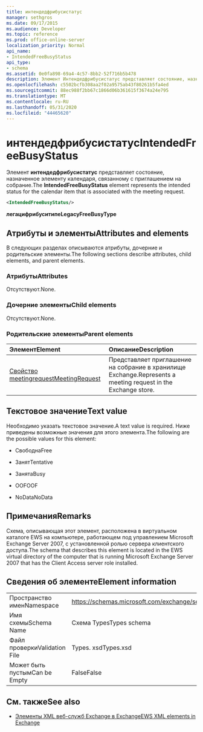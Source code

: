 ```yaml
---
title: интендедфрибусистатус
manager: sethgros
ms.date: 09/17/2015
ms.audience: Developer
ms.topic: reference
ms.prod: office-online-server
localization_priority: Normal
api_name:
- IntendedFreeBusyStatus
api_type:
- schema
ms.assetid: 0e0fa898-69a4-4c57-8bb2-52f716b5b478
description: Элемент Интендедфрибусистатус представляет состояние, назначенное элементу календаря, связанному с приглашением на собрание.
ms.openlocfilehash: c5502bcfb308aa2f02a9575ab43f80261b5fa4ed
ms.sourcegitcommit: 88ec988f2bb67c1866d06b361615f3674a24e795
ms.translationtype: MT
ms.contentlocale: ru-RU
ms.lasthandoff: 05/31/2020
ms.locfileid: "44465620"
---
```

# <a name="intendedfreebusystatus"></a><span data-ttu-id="99a27-103">интендедфрибусистатус</span><span class="sxs-lookup"><span data-stu-id="99a27-103">IntendedFreeBusyStatus</span></span>

<span data-ttu-id="99a27-104">Элемент **интендедфрибусистатус** представляет состояние, назначенное элементу календаря, связанному с приглашением на собрание.</span><span class="sxs-lookup"><span data-stu-id="99a27-104">The **IntendedFreeBusyStatus** element represents the intended status for the calendar item that is associated with the meeting request.</span></span> 
  
```xml
<IntendedFreeBusyStatus/>
```

 <span data-ttu-id="99a27-105">**легацифрибуситипе**</span><span class="sxs-lookup"><span data-stu-id="99a27-105">**LegacyFreeBusyType**</span></span>
## <a name="attributes-and-elements"></a><span data-ttu-id="99a27-106">Атрибуты и элементы</span><span class="sxs-lookup"><span data-stu-id="99a27-106">Attributes and elements</span></span>

<span data-ttu-id="99a27-107">В следующих разделах описываются атрибуты, дочерние и родительские элементы.</span><span class="sxs-lookup"><span data-stu-id="99a27-107">The following sections describe attributes, child elements, and parent elements.</span></span>
  
### <a name="attributes"></a><span data-ttu-id="99a27-108">Атрибуты</span><span class="sxs-lookup"><span data-stu-id="99a27-108">Attributes</span></span>

<span data-ttu-id="99a27-109">Отсутствуют.</span><span class="sxs-lookup"><span data-stu-id="99a27-109">None.</span></span>
  
### <a name="child-elements"></a><span data-ttu-id="99a27-110">Дочерние элементы</span><span class="sxs-lookup"><span data-stu-id="99a27-110">Child elements</span></span>

<span data-ttu-id="99a27-111">Отсутствуют.</span><span class="sxs-lookup"><span data-stu-id="99a27-111">None.</span></span>
  
### <a name="parent-elements"></a><span data-ttu-id="99a27-112">Родительские элементы</span><span class="sxs-lookup"><span data-stu-id="99a27-112">Parent elements</span></span>

|<span data-ttu-id="99a27-113">**Элемент**</span><span class="sxs-lookup"><span data-stu-id="99a27-113">**Element**</span></span>|<span data-ttu-id="99a27-114">**Описание**</span><span class="sxs-lookup"><span data-stu-id="99a27-114">**Description**</span></span>|
|:-----|:-----|
|[<span data-ttu-id="99a27-115">Свойство meetingrequest</span><span class="sxs-lookup"><span data-stu-id="99a27-115">MeetingRequest</span></span>](meetingrequest.md) <br/> |<span data-ttu-id="99a27-116">Представляет приглашение на собрание в хранилище Exchange.</span><span class="sxs-lookup"><span data-stu-id="99a27-116">Represents a meeting request in the Exchange store.</span></span>  <br/> |
   
## <a name="text-value"></a><span data-ttu-id="99a27-117">Текстовое значение</span><span class="sxs-lookup"><span data-stu-id="99a27-117">Text value</span></span>

<span data-ttu-id="99a27-118">Необходимо указать текстовое значение.</span><span class="sxs-lookup"><span data-stu-id="99a27-118">A text value is required.</span></span> <span data-ttu-id="99a27-119">Ниже приведены возможные значения для этого элемента.</span><span class="sxs-lookup"><span data-stu-id="99a27-119">The following are the possible values for this element:</span></span>
  
- <span data-ttu-id="99a27-120">Свободна</span><span class="sxs-lookup"><span data-stu-id="99a27-120">Free</span></span>
    
- <span data-ttu-id="99a27-121">Занят</span><span class="sxs-lookup"><span data-stu-id="99a27-121">Tentative</span></span>
    
- <span data-ttu-id="99a27-122">Занята</span><span class="sxs-lookup"><span data-stu-id="99a27-122">Busy</span></span>
    
- <span data-ttu-id="99a27-123">OOF</span><span class="sxs-lookup"><span data-stu-id="99a27-123">OOF</span></span>
    
- <span data-ttu-id="99a27-124">NoData</span><span class="sxs-lookup"><span data-stu-id="99a27-124">NoData</span></span>
    
## <a name="remarks"></a><span data-ttu-id="99a27-125">Примечания</span><span class="sxs-lookup"><span data-stu-id="99a27-125">Remarks</span></span>

<span data-ttu-id="99a27-126">Схема, описывающая этот элемент, расположена в виртуальном каталоге EWS на компьютере, работающем под управлением Microsoft Exchange Server 2007, с установленной ролью сервера клиентского доступа.</span><span class="sxs-lookup"><span data-stu-id="99a27-126">The schema that describes this element is located in the EWS virtual directory of the computer that is running Microsoft Exchange Server 2007 that has the Client Access server role installed.</span></span>
  
## <a name="element-information"></a><span data-ttu-id="99a27-127">Сведения об элементе</span><span class="sxs-lookup"><span data-stu-id="99a27-127">Element information</span></span>

|||
|:-----|:-----|
|<span data-ttu-id="99a27-128">Пространство имен</span><span class="sxs-lookup"><span data-stu-id="99a27-128">Namespace</span></span>  <br/> |https://schemas.microsoft.com/exchange/services/2006/types  <br/> |
|<span data-ttu-id="99a27-129">Имя схемы</span><span class="sxs-lookup"><span data-stu-id="99a27-129">Schema Name</span></span>  <br/> |<span data-ttu-id="99a27-130">Схема Types</span><span class="sxs-lookup"><span data-stu-id="99a27-130">Types schema</span></span>  <br/> |
|<span data-ttu-id="99a27-131">Файл проверки</span><span class="sxs-lookup"><span data-stu-id="99a27-131">Validation File</span></span>  <br/> |<span data-ttu-id="99a27-132">Types. xsd</span><span class="sxs-lookup"><span data-stu-id="99a27-132">Types.xsd</span></span>  <br/> |
|<span data-ttu-id="99a27-133">Может быть пустым</span><span class="sxs-lookup"><span data-stu-id="99a27-133">Can be Empty</span></span>  <br/> |<span data-ttu-id="99a27-134">False</span><span class="sxs-lookup"><span data-stu-id="99a27-134">False</span></span>  <br/> |
   
## <a name="see-also"></a><span data-ttu-id="99a27-135">См. также</span><span class="sxs-lookup"><span data-stu-id="99a27-135">See also</span></span>



- [<span data-ttu-id="99a27-136">Элементы XML веб-служб Exchange в Exchange</span><span class="sxs-lookup"><span data-stu-id="99a27-136">EWS XML elements in Exchange</span></span>](ews-xml-elements-in-exchange.md)

